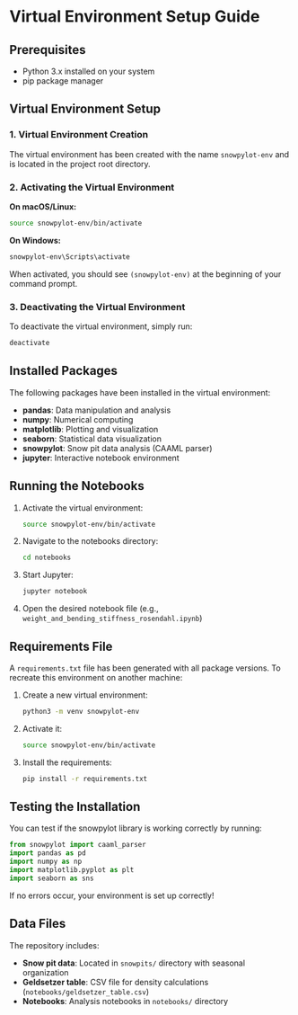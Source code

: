 # Virtual Environment Setup Guide

## Prerequisites
- Python 3.x installed on your system
- pip package manager

## Virtual Environment Setup

### 1. Virtual Environment Creation
The virtual environment has been created with the name `snowpylot-env` and is located in the project root directory.

### 2. Activating the Virtual Environment

**On macOS/Linux:**
```bash
source snowpylot-env/bin/activate
```

**On Windows:**
```bash
snowpylot-env\Scripts\activate
```

When activated, you should see `(snowpylot-env)` at the beginning of your command prompt.

### 3. Deactivating the Virtual Environment
To deactivate the virtual environment, simply run:
```bash
deactivate
```

## Installed Packages

The following packages have been installed in the virtual environment:
- **pandas**: Data manipulation and analysis
- **numpy**: Numerical computing
- **matplotlib**: Plotting and visualization
- **seaborn**: Statistical data visualization
- **snowpylot**: Snow pit data analysis (CAAML parser)
- **jupyter**: Interactive notebook environment

## Running the Notebooks

1. Activate the virtual environment:
   ```bash
   source snowpylot-env/bin/activate
   ```

2. Navigate to the notebooks directory:
   ```bash
   cd notebooks
   ```

3. Start Jupyter:
   ```bash
   jupyter notebook
   ```

4. Open the desired notebook file (e.g., `weight_and_bending_stiffness_rosendahl.ipynb`)

## Requirements File

A `requirements.txt` file has been generated with all package versions. To recreate this environment on another machine:

1. Create a new virtual environment:
   ```bash
   python3 -m venv snowpylot-env
   ```

2. Activate it:
   ```bash
   source snowpylot-env/bin/activate
   ```

3. Install the requirements:
   ```bash
   pip install -r requirements.txt
   ```

## Testing the Installation

You can test if the snowpylot library is working correctly by running:
```python
from snowpylot import caaml_parser
import pandas as pd
import numpy as np
import matplotlib.pyplot as plt
import seaborn as sns
```

If no errors occur, your environment is set up correctly!

## Data Files

The repository includes:
- **Snow pit data**: Located in `snowpits/` directory with seasonal organization
- **Geldsetzer table**: CSV file for density calculations (`notebooks/geldsetzer_table.csv`)
- **Notebooks**: Analysis notebooks in `notebooks/` directory 